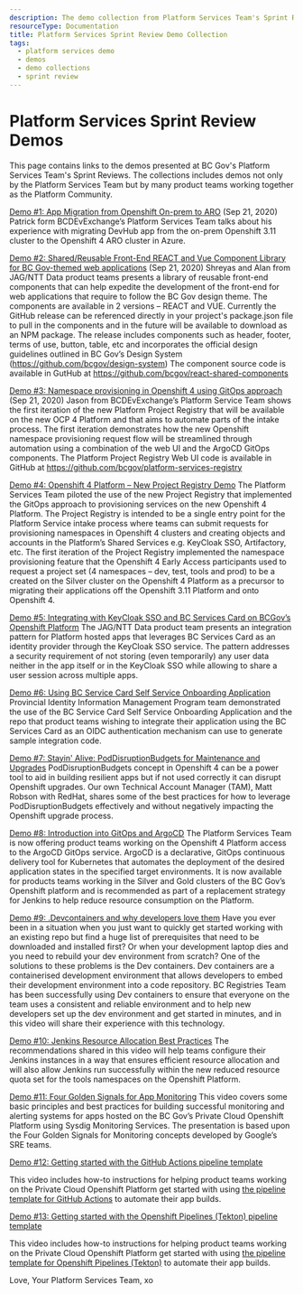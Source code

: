 ```yaml
---
description: The demo collection from Platform Services Team's Sprint Reviews.
resourceType: Documentation
title: Platform Services Sprint Review Demo Collection
tags:
  - platform services demo
  - demos
  - demo collections
  - sprint review
---
```


# Platform Services Sprint Review Demos

This page contains links to the demos presented at BC Gov's Platform Services Team's Sprint Reviews. The collections includes demos not only by the Platform Services Team but by many product teams working together as the Platform Community.


[Demo #1: App Migration from Openshift On-prem to ARO](https://www.youtube.com/watch?v=i-auqEUcR5U&t=1s) (Sep 21, 2020)
Patrick form BCDEvExchange’s Platform Services Team talks about his experience with migrating DevHub app from the on-prem Openshift 3.11 cluster to the Openshift 4 ARO cluster in Azure.

[Demo #2: Shared/Reusable Front-End REACT and Vue Component Library for BC Gov-themed web applications](https://www.youtube.com/watch?v=eFi5QJo2hgo&t=4s) (Sep 21, 2020)
Shreyas and Alan from JAG/NTT Data product teams presents a library of reusable front-end components that can help expedite the development of the front-end for web applications that require to follow the BC Gov design theme. The components are available in 2 versions – REACT and VUE. Currently the GitHub release can be referenced directly in your project's package.json file to pull in the components and in the future will be available to download as an NPM package. The release includes components such as header, footer, terms of use,  button, table, etc and incorporates the official design guidelines outlined in BC Gov’s Design System (https://github.com/bcgov/design-system)
The component source code is available in GutHub at https://github.com/bcgov/react-shared-components

[Demo #3: Namespace provisioning in Openshift 4 using GitOps approach](https://www.youtube.com/watch?v=5aSon_DVbRM&t=1s) (Sep 21, 2020)
Jason from BCDEvExchange’s Platform Service Team shows the first iteration of the new Platform Project Registry that will be available on the new OCP 4 Platform and that aims to automate parts of the intake process. The first iteration demonstrates how the new Openshift namespace provisioning request flow will be streamlined through automation using a combination of the web UI and the ArgoCD GitOps components.
The Platform Project Registry Web UI code is available in GitHub at https://github.com/bcgov/platform-services-registry

[Demo #4: Openshift 4 Platform – New Project Registry Demo](https://www.youtube.com/watch?v=HiHsd-Rg57E&t=1633s)
The Platform Services Team piloted the use of the new Project Registry that implemented the GitOps approach to provisioning services on the new Openshift 4 Platform. The Project Registry is intended to be a single entry point for the Platform Service intake process where teams can submit requests for provisioning namespaces in Openshift 4 clusters and creating objects and accounts in the Platform’s Shared Services e.g. KeyCloak SSO, Artifactory, etc. The first iteration of the Project Registry implemented the namespace provisioning feature that the Openshift 4 Early Access participants used to request a project set (4 namespaces – dev, test, tools and prod) to be a created on the Silver cluster on the Openshift 4 Platform as a precursor to migrating their applications off the Openshift 3.11 Platform and onto Openshift 4.

[Demo #5: Integrating with KeyCloak SSO and BC Services Card on BCGov’s Openshift Platform](https://www.youtube.com/watch?v=IGONgJkvwms)
The JAG/NTT Data product team presents an integration pattern for Platform hosted apps that leverages BC Services Card as an identity provider through the KeyCloak SSO service.
The pattern addresses a security requirement of not storing (even temporarily) any user data  neither in the app itself or in the KeyCloak SSO while allowing to share a user session across multiple apps.

[Demo #6: Using BC Service Card Self Service Onboarding Application](https://www.youtube.com/watch?v=H2tKvOQ8x4k)
Provincial Identity Information Management Program team demonstrated the use of the BC Service Card Self Service Onboarding Application and the repo that product teams wishing to integrate their application using the BC Services Card as an OIDC authentication mechanism can use to generate sample integration code.

[Demo #7: Stayin' Alive: PodDisruptionBudgets for Maintenance and Upgrades](https://www.youtube.com/watch?v=0AGZ5no6-yo)
PodDisruptionBudgets concept in Openshift 4 can be a power tool to aid in building resilient apps but if not used correctly it can disrupt Openshift upgrades. Our own Technical Account Manager (TAM), Matt Robson with RedHat, shares some of the best practices for how to leverage PodDisruptionBudgets effectively and without negatively impacting the Openshift upgrade process.

[Demo #8: Introduction into GitOps and ArgoCD](https://www.youtube.com/watch?v=-Tkqe0lRuE0)
The Platform Services Team is now offering product teams working on the Openshift 4 Platform access to the ArgoCD GitOps service. ArgoCD is a declarative, GitOps continuous delivery tool for Kubernetes that automates the deployment of the desired application states in the specified target environments. It is now available for products teams working in the Silver and Gold clusters of the BC Gov’s Openshift platform and is recommended as part of a replacement strategy for Jenkins to help reduce resource consumption on the Platform.

[Demo #9: .Devcontainers and why developers love them](https://www.youtube.com/watch?v=g3fvDQCEaK0)
Have you ever been in a situation when you just want to quickly get started working with an existing repo but find a huge list of prerequisites that need to be downloaded and installed first? Or when your development laptop  dies and you need to rebuild your dev environment from scratch? One of the solutions to these problems is the Dev containers. Dev containers are a containerised development environment that allows developers to embed their development environment into a code repository. BC Registries Team has been successfully using Dev containers to ensure that everyone on the team uses a consistent and reliable environment and to help new developers set up the dev environment and get started in minutes, and in this video will share their experience with this technology.

[Demo #10: Jenkins Resource Allocation Best Practices](https://www.youtube.com/watch?v=npMbAtJZSO0)
The recommendations shared in this video will help teams configure their Jenkins instances in a way that ensures efficient resource allocation and will also allow Jenkins run successfully within the new reduced resource quota set for the tools namespaces on the Openshift Platform.

[Demo #11: Four Golden Signals for App Monitoring](https://www.youtube.com/watch?v=W9xM5rd9CaQ)
This video covers some basic principles and best practices for building successful monitoring and alerting systems for apps hosted on the BC Gov’s Private Cloud Openshift Platform using Sysdig Monitoring Services. The presentation is based upon the Four Golden Signals for Monitoring concepts developed by Google’s SRE teams. 

[Demo #12: Getting started with the GitHub Actions pipeline template](https://www.youtube.com/watch?v=spUAx_ADhOY)
 
This video includes how-to instructions for helping product teams working on the Private Cloud Openshift Platform get started with using [the pipeline template for GitHub Actions](https://github.com/bcgov/pipeline-templates) to automate their app builds. 

[Demo #13: Getting started with the Openshift Pipelines (Tekton) pipeline template](https://www.youtube.com/watch?v=aO6tLFqstQk)
 
This video includes how-to instructions for helping product teams working on the Private Cloud Openshift Platform get started with using [the pipeline template for Openshift Pipelines (Tekton)](https://github.com/bcgov/pipeline-templates) to automate their app builds. 

Love, Your Platform Services Team, xo

